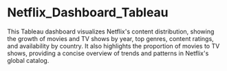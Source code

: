 # Netflix_Dashboard_Tableau
This Tableau dashboard visualizes Netflix's content distribution, showing the growth of movies and TV shows by year, top genres, content ratings, and availability by country. It also highlights the proportion of movies to TV shows, providing a concise overview of trends and patterns in Netflix's global catalog.
